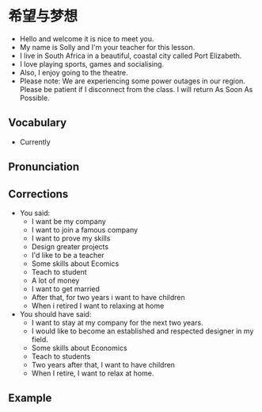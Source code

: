 # 希望与梦想

- Hello and welcome it is nice to meet you.
- My name is Solly and I'm your teacher for this lesson.
- I live in South Africa in a beautiful, coastal city called Port Elizabeth.
- I love playing sports, games and socialising.
- Also, I enjoy going to the theatre.
- Please note: We are experiencing some power outages in our region. Please be patient if I disconnect from the class. I will return As Soon As Possible.

## Vocabulary

- Currently

## Pronunciation

## Corrections

- You said:
  - I want be my company
  - I want to join a famous company
  - I want to prove my skills
  - Design greater projects
  - I'd like to be a teacher
  - Some skills about Ecomics
  - Teach to student
  - A lot of money
  - I want to get married
  - After that, for two years i want to have children
  - When i retired I want to relaxing at home
- You should have said:
  - I want to stay at my company for the next two years.
  - I would like to become an established and respected designer in my field.
  - Some skills about Economics
  - Teach to students
  - Two years after that, I want to have children
  - When I retire, I want to relax at home.

## Example
